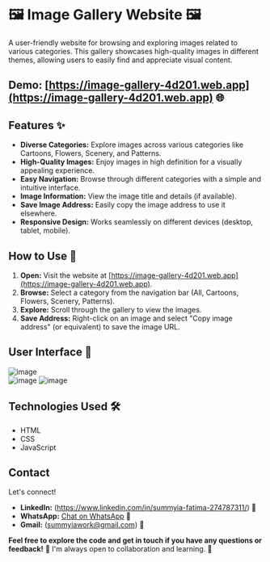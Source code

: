 # 🖼️ Image Gallery Website 🖼️

A user-friendly website for browsing and exploring images related to various categories. This gallery showcases high-quality images in different themes, allowing users to easily find and appreciate visual content.

## **Demo:** [https://image-gallery-4d201.web.app](https://image-gallery-4d201.web.app) 🌐

## Features ✨

* **Diverse Categories:** Explore images across various categories like Cartoons, Flowers, Scenery, and Patterns.
* **High-Quality Images:** Enjoy images in high definition for a visually appealing experience.
* **Easy Navigation:**  Browse through different categories with a simple and intuitive interface.
* **Image Information:**  View the image title and details (if available).
* **Save Image Address:**  Easily copy the image address to use it elsewhere.
* **Responsive Design:** Works seamlessly on different devices (desktop, tablet, mobile). 

## How to Use 🚀

1. **Open:** Visit the website at [https://image-gallery-4d201.web.app](https://image-gallery-4d201.web.app).
2. **Browse:** Select a category from the navigation bar (All, Cartoons, Flowers, Scenery, Patterns).
3. **Explore:** Scroll through the gallery to view the images.
4. **Save Address:** Right-click on an image and select "Copy image address" (or equivalent) to save the image URL.

## User Interface 📸

![image](https://github.com/user-attachments/assets/a0f8d8d6-e21e-4e45-9d5f-cfe61db082e1)
<br/>
![image](https://github.com/user-attachments/assets/414cddfd-7b5f-4f94-a8d5-225d530e49fc)
![image](https://github.com/user-attachments/assets/6e6476e2-2bb3-47d4-b53c-68db328469d2)



## Technologies Used 🛠️

* HTML
* CSS
* JavaScript


## Contact

Let's connect!

* **LinkedIn:** (https://www.linkedin.com/in/summyia-fatima-274787311/) 🔗
* **WhatsApp:** [Chat on WhatsApp](https://wa.me/your_phone_number) 💬 
* **Gmail:** (summyiawork@gmail.com) 📧



**Feel free to explore the code and get in touch if you have any questions or feedback!**  💬  I'm always open to collaboration and learning.  🤝
